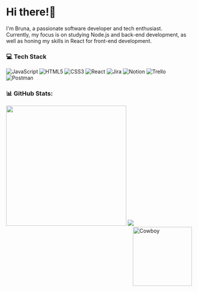 #  Hi there!🦄

I'm Bruna, a passionate software developer and tech enthusiast. </br>
Currently, my focus is on studying Node.js and back-end development, as well as honing my skills in React for front-end development.


### 💻 Tech Stack
![JavaScript](https://img.shields.io/badge/javascript-%23323330.svg?style=for-the-badge&logo=javascript&logoColor=%23F7DF1E) ![HTML5](https://img.shields.io/badge/html5-%23E34F26.svg?style=for-the-badge&logo=html5&logoColor=white) ![CSS3](https://img.shields.io/badge/css3-%231572B6.svg?style=for-the-badge&logo=css3&logoColor=white) ![React](https://img.shields.io/badge/react-%2320232a.svg?style=for-the-badge&logo=react&logoColor=%2361DAFB) ![Jira](https://img.shields.io/badge/jira-%230A0FFF.svg?style=for-the-badge&logo=jira&logoColor=white) ![Notion](https://img.shields.io/badge/Notion-%23000000.svg?style=for-the-badge&logo=notion&logoColor=white) ![Trello](https://img.shields.io/badge/Trello-%23026AA7.svg?style=for-the-badge&logo=Trello&logoColor=white) ![Postman](https://img.shields.io/badge/Postman-FF6C37?style=for-the-badge&logo=postman&logoColor=white) 

### 📊 GitHub Stats:
<img src="https://github-readme-stats-wheat-two-53.vercel.app/api?username=brunaa-f&theme=react&hide_border=false&include_all_commits=false&count_private=false"  width="326px" /> ![](https://github-readme-stats-wheat-two-53.vercel.app/api/top-langs/?username=brunaa-f&theme=react&hide_border=false&include_all_commits=false&count_private=false&layout=compact)
 <img align="right" alt="Cowboy"  height="160" src="https://i.giphy.com/media/JTV1xv9aadY3YLwEfy/200w.webp">


 


